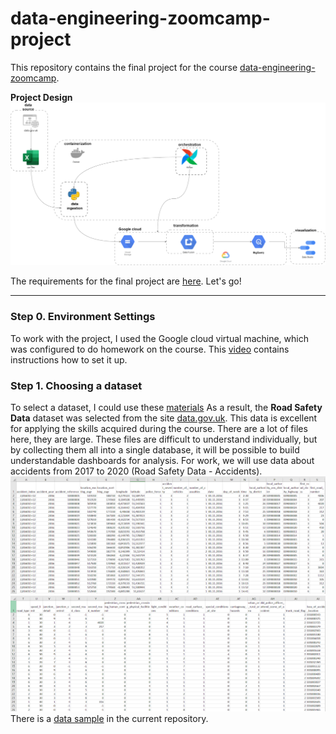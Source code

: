 # data-engineering-zoomcamp-project

This repository contains the final project for the course [data-engineering-zoomcamp](https://github.com/DataTalksClub/data-engineering-zoomcamp).

**Project Design**
![](https://github.com/andrecpc/data-engineering-zoomcamp-project/blob/main/Screenshots/data-engineering-zoomcamp-project.drawio.png)

The requirements for the final project are [here](https://github.com/DataTalksClub/data-engineering-zoomcamp/tree/main/week_7_project).
Let's go!

----------------------------------------------------

### Step 0. Environment Settings

To work with the project, I used the Google cloud virtual machine, which was configured to do homework on the course. This [video](https://www.youtube.com/watch?v=ae-CV2KfoN0&list=PL3MmuxUbc_hJed7dXYoJw8DoCuVHhGEQb&ab_channel=DataTalksClub%E2%AC%9B ) contains instructions how to set it up.

### Step 1. Choosing a dataset

To select a dataset, I could use these [materials](https://github.com/DataTalksClub/data-engineering-zoomcamp/blob/main/week_7_project/datasets.md)
As a result, the **Road Safety Data** dataset was selected from the site [data.gov.uk](https://data.gov.uk/dataset/cb7ae6f0-4be6-4935-9277-47e5ce24a11f/road-safety-data).
This data is excellent for applying the skills acquired during the course. There are a lot of files here, they are large. These files are difficult to understand individually, but by collecting them all into a single database, it will be possible to build understandable dashboards for analysis. For work, we will use data about accidents from 2017 to 2020 (Road Safety Data - Accidents).
![](https://github.com/andrecpc/data-engineering-zoomcamp-project/blob/main/Screenshots/1.png)
![](https://github.com/andrecpc/data-engineering-zoomcamp-project/blob/main/Screenshots/2.png)
There is a [data sample](https://github.com/andrecpc/data-engineering-zoomcamp-project/blob/main/1_Data/dft-road-casualty-statistics-accident-small.csv) in the current repository.


